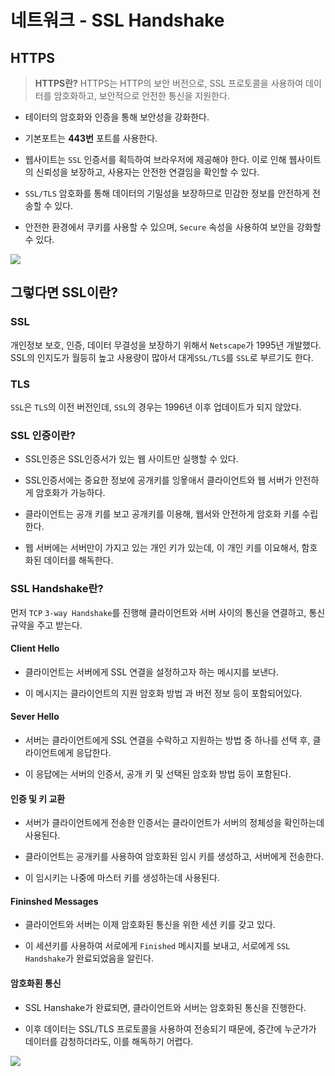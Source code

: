 
# 네트워크 - SSL Handshake


## HTTPS

>**HTTPS란?**
HTTPS는 HTTP의 보안 버전으로, SSL 프로토콜을 사용하여 데이터를 암호화하고, 보안적으로 안전한 통신을 지원한다.

- 테이터의 암호화와 인증을 통해 보안성을 강화한다.

- 기본포트는 **443번** 포트를 사용한다.

- 웹사이트는 `SSL` 인증서를 획득하여 브라우저에 제공해야 한다.
  이로 인해 웹사이트의 신뢰성을 보장하고, 사용자는 안전한 연결임을 확인할 수 있다.

- `SSL/TLS` 암호화를 통해 데이터의 기밀성을 보장하므로 민감한 정보를 안전하게 전송할 수 있다.

- 안전한 환경에서 쿠키를 사용할 수 있으며, `Secure` 속성을 사용하여 보안을 강화할 수 있다.

![](https://velog.velcdn.com/images%2Fyjw8459%2Fpost%2F52319752-98eb-43e2-b095-10acff598a0e%2F%E1%84%89%E1%85%B3%E1%84%8F%E1%85%B3%E1%84%85%E1%85%B5%E1%86%AB%E1%84%89%E1%85%A3%E1%86%BA%202022-01-07%20%E1%84%8B%E1%85%A9%E1%84%92%E1%85%AE%2010.48.06.png)


## 그렇다면 SSL이란?

###  SSL
개인정보 보호, 인증, 데이터 무결성을 보장하기 위해서 `Netscape`가 1995년 개발했다.
SSL의 인지도가 월등히 높고 사용량이 많아서 대게`SSL/TLS`를 `SSL`로 부르기도 한다.

### TLS
`SSL`은 `TLS`의 이전 버전인데, `SSL`의 경우는 1996년 이후 업데이트가 되지 않았다.


### SSL 인증이란?

- SSL인증은 SSL인증서가 있는 웹 사이트만 실행할 수 있다.

- SSL인증서에는 중요한 정보에 공개키를 잉욯애서 클라이언트와 웹 서버가 안전하게 암호화가 가능하다.

- 클라이언트는 공개 키를 보고 공개키를 이용해, 웹서와 안전하게 암호화 키를 수립한다.

- 웹 서버에는 서버만이 가지고 있는 개인 키가 있는데, 이 개인 키를 이요해서, 함호화된 데이터를 해독한다.


### SSL Handshake란?

먼저 `TCP` `3-way Handshake`를 진행해 클라이언트와 서버 사이의 통신을 연결하고, 통신 규약을 주고 받는다.

#### Client Hello
- 클라이언트는 서버에게 SSL 연결을 설정하고자 하는 메시지를 보낸다.

- 이 메시지는 클라이언트의 지원 암호화 방법 과 버전 정보 등이 포함되어있다.

#### Sever Hello

- 서버는 클라이언트에게 SSL 연결을 수락하고 지원하는 방법 중 하나를 선택 후, 클라이언트에게 응답한다.

- 이 응답에는 서버의 인증서, 공개 키 및 선택된 암호화 방법 등이 포함된다.

#### 인증 및 키 교환
- 서버가 클라이언트에게 전송한 인증서는 클라이언트가 서버의 정체성을 확인하는데 사용된다.

- 클라이언트는 공개키를 사용하여 암호화된 임시 키를 생성하고, 서버에게 전송한다.

- 이 임시키는 나중에 마스터 키를 생성하는데 사용된다.

#### Fininshed Messages

- 클라이언트와 서버는 이제 암호화된 통신을 위한 세션 키를 갖고 있다.

- 이 세션키를 사용하여 서로에게 `Finished` 메시지를 보내고, 서로에게 `SSL Handshake`가 완료되었음을 알린다.


#### 암호화횐 통신

- SSL Hanshake가 완료되면, 클라이언트와 서버는 암호화된 통신을 진행한다.

- 이후 데이터는 SSL/TLS 프로토콜을 사용하여 전송되기 때문에, 중간에 누군가가 데이터를 감청하더라도, 이를 해독하기 어렵다.


![](https://cf-assets.www.cloudflare.com/slt3lc6tev37/5aYOr5erfyNBq20X5djTco/3c859532c91f25d961b2884bf521c1eb/tls-ssl-handshake.png)